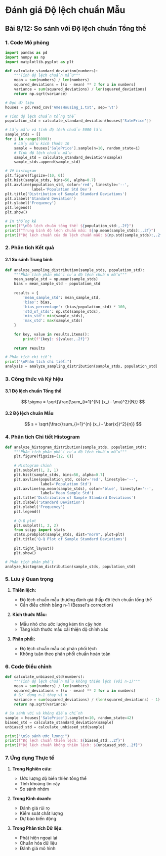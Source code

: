 # Đánh giá Độ lệch chuẩn Mẫu
## Bài 8/12: So sánh với Độ lệch chuẩn Tổng thể

### 1. Code Mô phỏng

```python
import pandas as pd
import numpy as np
import matplotlib.pyplot as plt

def calculate_standard_deviation(numbers):
    """Tính độ lệch chuẩn mẫu"""
    mean = sum(numbers) / len(numbers)
    squared_deviations = [(x - mean) ** 2 for x in numbers]
    variance = sum(squared_deviations) / len(squared_deviations)
    return np.sqrt(variance)

# Đọc dữ liệu
houses = pd.read_csv('AmesHousing_1.txt', sep='\t')

# Tính độ lệch chuẩn tổng thể
population_std = calculate_standard_deviation(houses['SalePrice'])

# Lấy mẫu và tính độ lệch chuẩn 5000 lần
sample_stds = []
for i in range(5000):
    # Lấy mẫu kích thước 10
    sample = houses['SalePrice'].sample(n=10, random_state=i)
    # Tính độ lệch chuẩn mẫu
    sample_std = calculate_standard_deviation(sample)
    sample_stds.append(sample_std)

# Vẽ histogram
plt.figure(figsize=(10, 6))
plt.hist(sample_stds, bins=50, alpha=0.7)
plt.axvline(population_std, color='red', linestyle='--', 
            label='Population Std Dev')
plt.title('Distribution of Sample Standard Deviations')
plt.xlabel('Standard Deviation')
plt.ylabel('Frequency')
plt.legend()
plt.show()

# In thống kê
print(f"\nĐộ lệch chuẩn tổng thể: ${population_std:,.2f}")
print(f"Trung bình độ lệch chuẩn mẫu: ${np.mean(sample_stds):,.2f}")
print(f"Độ lệch chuẩn của độ lệch chuẩn mẫu: ${np.std(sample_stds):,.2f}")
```

### 2. Phân tích Kết quả

#### 2.1 So sánh Trung bình
```python
def analyze_sampling_distribution(sample_stds, population_std):
    """Phân tích phân phối của độ lệch chuẩn mẫu"""
    mean_sample_std = np.mean(sample_stds)
    bias = mean_sample_std - population_std
    
    results = {
        'mean_sample_std': mean_sample_std,
        'bias': bias,
        'bias_percentage': (bias/population_std) * 100,
        'std_of_stds': np.std(sample_stds),
        'min_std': min(sample_stds),
        'max_std': max(sample_stds)
    }
    
    for key, value in results.items():
        print(f"{key}: ${value:,.2f}")
        
    return results

# Phân tích chi tiết
print("\nPhân tích chi tiết:")
analysis = analyze_sampling_distribution(sample_stds, population_std)
```

### 3. Công thức và Ký hiệu

#### 3.1 Độ lệch chuẩn Tổng thể
$$
\sigma = \sqrt{\frac{\sum_{i=1}^{N} (x_i - \mu)^2}{N}}
$$

#### 3.2 Độ lệch chuẩn Mẫu
$$
s = \sqrt{\frac{\sum_{i=1}^{n} (x_i - \bar{x})^2}{n}}
$$

### 4. Phân tích Chi tiết Histogram

```python
def analyze_histogram_distribution(sample_stds, population_std):
    """Phân tích phân phối của độ lệch chuẩn mẫu"""
    plt.figure(figsize=(12, 6))
    
    # Histogram chính
    plt.subplot(1, 2, 1)
    plt.hist(sample_stds, bins=50, alpha=0.7)
    plt.axvline(population_std, color='red', linestyle='--', 
                label='Population Std')
    plt.axvline(np.mean(sample_stds), color='blue', linestyle='--', 
                label='Mean Sample Std')
    plt.title('Distribution of Sample Standard Deviations')
    plt.xlabel('Standard Deviation')
    plt.ylabel('Frequency')
    plt.legend()
    
    # Q-Q plot
    plt.subplot(1, 2, 2)
    from scipy import stats
    stats.probplot(sample_stds, dist="norm", plot=plt)
    plt.title('Q-Q Plot of Sample Standard Deviations')
    
    plt.tight_layout()
    plt.show()

# Phân tích phân phối
analyze_histogram_distribution(sample_stds, population_std)
```

### 5. Lưu ý Quan trọng

1. **Thiên lệch:**
   - Độ lệch chuẩn mẫu thường đánh giá thấp độ lệch chuẩn tổng thể
   - Cần điều chỉnh bằng n-1 (Bessel's correction)

2. **Kích thước Mẫu:**
   - Mẫu nhỏ cho ước lượng kém tin cậy hơn
   - Tăng kích thước mẫu cải thiện độ chính xác

3. **Phân phối:**
   - Độ lệch chuẩn mẫu có phân phối lệch
   - Không tuân theo phân phối chuẩn hoàn toàn

### 6. Code Điều chỉnh

```python
def calculate_unbiased_std(numbers):
    """Tính độ lệch chuẩn mẫu không thiên lệch (với n-1)"""
    mean = sum(numbers) / len(numbers)
    squared_deviations = [(x - mean) ** 2 for x in numbers]
    # Sử dụng n-1 thay vì n
    variance = sum(squared_deviations) / (len(squared_deviations) - 1)
    return np.sqrt(variance)

# So sánh với và không điều chỉnh
sample = houses['SalePrice'].sample(n=10, random_state=42)
biased_std = calculate_standard_deviation(sample)
unbiased_std = calculate_unbiased_std(sample)

print("\nSo sánh ước lượng:")
print(f"Độ lệch chuẩn thiên lệch: ${biased_std:,.2f}")
print(f"Độ lệch chuẩn không thiên lệch: ${unbiased_std:,.2f}")
```

### 7. Ứng dụng Thực tế

1. **Trong Nghiên cứu:**
   - Ước lượng độ biến thiên tổng thể
   - Tính khoảng tin cậy
   - So sánh nhóm

2. **Trong Kinh doanh:**
   - Đánh giá rủi ro
   - Kiểm soát chất lượng
   - Dự báo biến động

3. **Trong Phân tích Dữ liệu:**
   - Phát hiện ngoại lai
   - Chuẩn hóa dữ liệu
   - Đánh giá mô hình